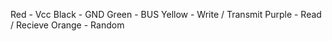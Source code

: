 Red - Vcc
Black - GND
Green - BUS
Yellow - Write / Transmit
Purple - Read / Recieve
Orange - Random

